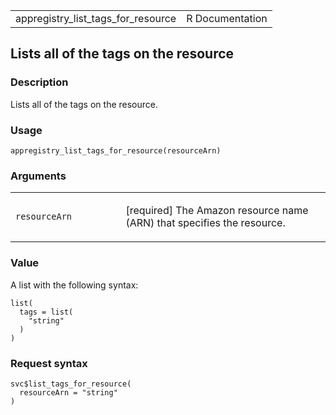<table style="width: 100%;">
<tbody>
<tr class="odd">
<td>appregistry_list_tags_for_resource</td>
<td style="text-align: right;">R Documentation</td>
</tr>
</tbody>
</table>

## Lists all of the tags on the resource

### Description

Lists all of the tags on the resource.

### Usage

    appregistry_list_tags_for_resource(resourceArn)

### Arguments

<table>
<colgroup>
<col style="width: 35%" />
<col style="width: 65%" />
</colgroup>
<tbody>
<tr class="odd">
<td><code
id="appregistry_list_tags_for_resource_:_resourceArn">resourceArn</code></td>
<td><p>[required] The Amazon resource name (ARN) that specifies the
resource.</p></td>
</tr>
</tbody>
</table>

### Value

A list with the following syntax:

    list(
      tags = list(
        "string"
      )
    )

### Request syntax

    svc$list_tags_for_resource(
      resourceArn = "string"
    )
